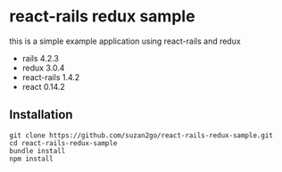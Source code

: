 # react-rails redux sample
this is a simple example application using  react-rails and redux
* rails 4.2.3
* redux 3.0.4
* react-rails 1.4.2
* react 0.14.2

## Installation

```
git clone https://github.com/suzan2go/react-rails-redux-sample.git
cd react-rails-redux-sample
bundle install
npm install
```
